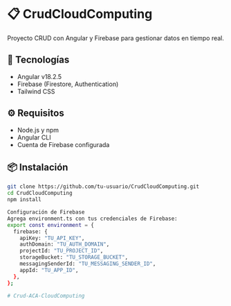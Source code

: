 # 📋 CrudCloudComputing

Proyecto CRUD con Angular y Firebase para gestionar datos en tiempo real.

## 🚀 Tecnologías
- Angular v18.2.5
- Firebase (Firestore, Authentication)
- Tailwind CSS

## ⚙️ Requisitos
- Node.js y npm
- Angular CLI
- Cuenta de Firebase configurada

## 📦 Instalación
```bash
git clone https://github.com/tu-usuario/CrudCloudComputing.git
cd CrudCloudComputing
npm install

Configuración de Firebase
Agrega environment.ts con tus credenciales de Firebase:
export const environment = {
  firebase: {
    apiKey: "TU_API_KEY",
    authDomain: "TU_AUTH_DOMAIN",
    projectId: "TU_PROJECT_ID",
    storageBucket: "TU_STORAGE_BUCKET",
    messagingSenderId: "TU_MESSAGING_SENDER_ID",
    appId: "TU_APP_ID",
  },
};

# Crud-ACA-CloudComputing

